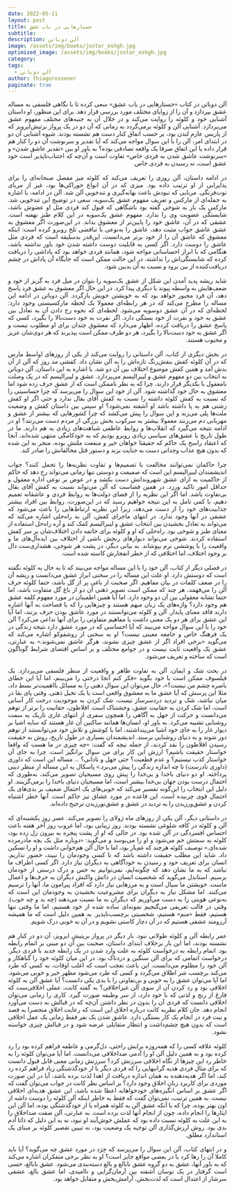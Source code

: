```yaml
---
date: 2022-05-11
layout: post
title: جستارهایی در باب عشق
subtitle: 
description: آلن دوباتن
image: /assets/img/books/jostar_eshgh.jpg
optimized_image: /assets/img/books/jostar_eshgh.jpg
category: 
tags:
  - آلن دوباتن
author: thiagorossener
paginate: true
---
```

<div align="justify" dir="rtl" style="font-family:vazir;">

آلن دوباتن در کتاب «جستارهایی در باب عشق» سعی کرده تا با نگاهی فلسفی به مساله عشق بپردازد و آن را از زوایای مختلف مورد بررسی قرار دهد. برای این منظور، او داستان آشنایی خود و کلوئه را روایت می‌کند و در خلال آن به جنبه‌های مختلف مفهوم عشق می‌پردازد. آشنایی آلن و کلوئه برمی‌گردد به زمانی که آن دو در یک پرواز برتیش‌ایرویز که از پاریس عازم لندن بود، بر حسب اتفاق کنار دست هم نشسته بودند. شیوه آشنایی آن دو در ابتدای امر، آلن را با این سوال مواجه می‌کند که آیا تقدیر و سرنوشت آن دو را کنار هم قرار داده یا این اتفاق صرفا یک واقعه تصادفی بوده؟ به باور او بین «تقدیر عاشق شدن» و «سرنوشت عاشق شدن به فردی خاص» تفاوت است و آن‌چه که اجتناب‌ناپذیر است خود عشق است، نه رسیدن به فردی خاص.<br>
<br>
در ادامه داستان، آلن روزی را تعریف می‌کند که کلوئه میز مفصل صبحانه‌ای را برای پذایرایی از او ترتیب داده بود. میزی که در آن انواع خوراکی‌ها بود، غیر از مربای توت‌فرنگی. مربایی که نبودش باعث بهانه‌گیری و تندخویی آلن ‌شد. آلن در ادامه، با اشاره به جمله‌ای از مارکس و تعریف مفهوم عشق یک‌سویه، سعی در توضیح این تندخویی شد. مارکس یک بار به شوخی گفته بود باشگاهی که قبول کند فردی مثل او عضوش باشد، شایستگی عضویت وی را ندارد. مفهوم عشق یک‌سویه در این کلام طنز نهفته است. عشقی که در آن، عاشق خود را پایین‌تر از معشوق بداند. در این‌صورت اگر معشوق به عشق عاشق جواب مثبت دهد، عاشق را به‌نوعی با تناقضی تلخ روبرو کرده است: اینکه معشوق که عاشق آن را از خود برتر می‌دانست، این‌قدر بدسلیقه است که فردی مثل عاشق را دوست دارد. اگر کسی به قابلیت دوست داشته شدن خود باور نداشته باشد، هنگامی که با ابراز احساساتی مواجه شود، همانند فردی خواهد بود که پاداشی را دریافت کرده که شایستگی‌اش را نداشته. در این حالت ممکن است که جایگاه آن پاداش در چشم دریافت‌کننده از بین برود و نسبت به آن بدبین شود.<br>
<br>
شاید ریشه پدید آمدن این شکل از عشق یک‌سویه را بتوان در میل فرد به گریز از خود و ضعف‌هایش به واسطه پیوند با دیگری پیدا کرد. در این حال اگر معشوق به عشق فرد پاسخ دهد، آن فرد مجبور خواهد بود که به خویشتن خویش بازگردد. آلن دوباتن در ادامه این مساله را مطرح می‌کند که در هر رابطه‌ای معمولا یک لحظه مارکسیستی وجود دارد: لحظه‌ای که در آن عشق دوسویه می‌شود. لحظه‌ای که نحوه رخ دادن آن به تعادل بین عشق به خود و نفرت از خود بستگی دارد. اگر نفرت به خود دست‌بالا را بگیرد، کسی که پاسخ عشق را دریافت کرده، اظهار می‌دارد که معشوق چندان برای او مطلوب نیست و اگر عشق به خود دست‌بالا را بگیرد، هر دو طرف ممکن است بپذیرند که هر دوی‌شان عزیز و محبوب هستند.<br>
<br>
در بخش دیگری از کتاب، آلن داستانی را روایت می‌کند از یکی از روزهای اواسط مارس که در آن کلوئه کفش بنفش‌رنگ تازه‌اش را به آلن نشان داد. کفشی مد روز که آلن از آن بدش آمد و همین کفش موضوع اختلاف بین آن دو شد. با اشاره به این داستان، آلن دوباتن به انتخاب بین دو مفهوم عشق و لیبرالیسم می‌پردازد. عشق و لیبرالیسم که در یک وصلت نامعقول با یکدیگر قرار دارند، چرا که به‌ نظر ناممکن است که از عشق حرف زده شود اما معشوق به حال خود گذاشته شود. آلن از خود این سوال را می‌پرسد که چرا حساسیتی را که نسبت به کفش کلوئه داشته را نسبت به کفش آقای بقال ندارد و حتی اگر او کفش زشتی هم به پا داشته باشد او آشفته نمی‌شود؟ او سپس بین داستان کفش و وضعیت ملت‌ها پلی می‌زند و این سوال را پیش می‌کشد که چرا کشورهایی که بیشتر از عشق و مهربانی دم می‌زنند معمولا بیشتر به سرکوب بخش بزرگی از مردم دست می‌زنند؟ او در ادامه نتیجه می‌گیرد که انقلاب‌ها و روابط عاطفی شباهت‌های زیادی به هم دارند. ما در طول تاریخ با عشق‌های سیاسی زیادی روبرو بودیم که به خودکامگی منتهی شده‌اند، آنجا که اعتقاد راسخ یک حاکم که حقیقتا خواهان خیر و منفعت ملتش بوده، منجر به این شده که بدون هیچ عذاب وجدانی دست به جنایت بزند و دستور قتل مخالفانش را صادر کند.<br>
<br>
چرا حاکمان نمی‌توانند مخالفت با تصمیم‌ها و تفاوت نظریه‌ها را تحمل کنند؟ جواب اندیشمندان لیبرالیسم این است که صمیمت و دوستی تنها زمانی می‌تواند رخ دهد که حاکم از حاکمیت به ازای عشق شهروندانش دست بکشد و در عوض بر نوعی اداره معقول و حداقل امور تاکید ورزد. در همین فضاست که آلن می‌تواند نسبت به کفش آقای بقال بی‌تفاوت باشد. اما اگر این نظریه را از فضای دولت‌ها به روابط فردی و عاشقانه تعمیم دهیم، با کمی تامل به این نتیجه خواهیم رسید که در این‌صورت، روابط بین افراد بیشتر جذابیت‌های خود را از دست می‌دهد، زیرا این نظریه ارتباط‌هایی را باعث می‌شود که عشقی در آنها وجود ندارد. در انتهای ماجرای کفش، آلن به راه‌حلی اشاره می‌کند که می‌تواند به تعادل بخشیدن بین انتخاب عشق و لیبرالیسم کمک کند و آره راه‌حل استفاده از معنای طنز و شوخی بود. راه‌حلی که او و کلوئه برای خاتمه دادن اختلاف‌شان بر سر کفش استفاده کردند. شوخی می‌تواند دیوارهای رنجش ناشی از اختلاف بین ایده‌آل‌های ما و واقعیت را با پوششی نرم بپوشاند. به بیانی دیگر، در پشت هر شوخی، هشداری‌ست دال بر وجود اختلاف، اما اختلافی که از خطر انفجارش کاسته شده است.<br>
<br>
در فصلی دیگر از کتاب، آلن خود را با این مساله مواجه می‌بیند که تا به حال به کلوئه نگفته است که دوستش دارد. او علت این مساله را در سختی ابراز عشق می‌دانست و ریشه آن را در ضعف کلمات در بیان مفاهیم. اگر صحبت از باغی پر از گل باشد، حتما کلوئه حرف آلن را می‌فهمد، هر چند که ممکن است تصویر ذهنی آن دو از باغ گل متفاوت باشد، اما حتما تشابه معقولی بین آن دو وجود دارد. اما آیا همین اطمینان در مورد مفهوم کلمه عشق هم وجود دارد؟ واژه‌های یک زبان مبهم‌ هستند و چیزهایی را که با فصاحت به آنها اشاره دارند فاقد معنای پایدار. آلن و کلوئه می‌توانستند در مورد عاشق بودن حرف بزنند، اما آیا این عشق برای هر دو یک معنی داشت یا مفاهیم متفاوتی را برای آنها تداعی می‌کرد؟ آلن خود را با این سوال مواجه می‌بیند که آیا احساسی که در مورد عشق دارد نتیجه زندگی در یک فرهنگ خاص و جامعه معینی نیست؟ او به سخنی از روشفوکو اشاره می‌کند که می‌گوید «برخی افراد اگر از عشق چیزی نشوند، هرگر عاشق نمی‌شوند.» به عبارتی، عشق یک واقعیت ثابت نیست و در جوامع مختلف و بر اساس اقتضای شرایط گوناگون است که ساخته و تعریف می‌شود.<br>
<br>
در بحث شک و ایمان، آلن به تفاوت ظاهر و واقعیت از منظر فلسفی می‌پردازد. یک فیلسوف ممکن است با خود بگوید «فکر کنم آنجا درختی را می‌بینم، اما آیا این خطای باصره چشم من نیست؟»، حال می‌توان این سوال ذهنی را به مسائل بااهمیت‌تر بسط داد، مثلا این پرسش که آیا عشق ما به معشوق واقعی است یا یک تخیل ذهنی. وقتی پای بقا در میان نباشد، شک و تردید دردسرساز نیست، شک کردن به موجودیت درخت کار آسانی است، اما شک کردن به حقانیت عشق، وحشتناک است. افلاطون، حقانیت را برتر از توهم می‌دانست و حرکت از جهل به آگاهی را همچون سفری از انتهای غاری تاریک به سمت روشنایی تشبیه می‌کرد. به باور او، انسان‌ها همانند ساکنین آن غار هستند که سایه اشیا بر دیوار غار را به جای خود اشیا می‌پنداشتند، اما با کوشش و تلاش خود می‌توانستند از توهم دور شوند و به دنیای روشنایی برسند. اندیشمندان بسیاری در طول تاریخ، روش به حقیقت رسیدن افلاطون را نقد کردند، از جمله نیچه که گفت: «چه چیزی در ما هست که واقعا خواستار حقیقت باشیم؟ ارزش این کار برای من سوال برانگیز است. چرا به جای آن خواستار کذب نیستیم؟ و عدم قطعیت؟ حتی جهل و نادانی؟ ... مساله این است که داوری (داوری نادرست) تا چه اندازه زندگی را پیش می‌برد.» پاسکال به این مساله از منظر دینی پرداخته. او دو دنیای باخدا و بی‌خدا را پیش روی مسیحیان تصویر می‌کند، به‌طوری که احتمال درست بودن جهان بی‌خدا بیشتر است، اما مسیحیان دنیای باخدا را برمی‌گزینند. او دلیل این انتخاب را این‌گونه تفسیر می‌کند که خوبی‌های یک احتمال ضعیف بر بدی‌های یک احتمال قوی چربیده است. این قاعده در مورد عشاق نیز حاکم است. آنها خطر اشتباه کردن و عشق‌ورزیدن را به تردید در عشق و عشق‌نورزیدن ترجیح داده‌اند.<br>
<br>
در داستانی دیگر، آلن یکی از روزهای ماه ژولای را تصویر می‌کند. عصر روز یکشنبه‌ای که آلن و کلوئه در کافه شلوغی نشسته بودند. روز زیبایی بود، اما غروب روز آخر هفته باعث احساس افسردگی در آلن شده بود. در حالی که او از پشت پنجره به بیرون زل زده بود، کلوئه به سمتش خم می‌شود و او را می‌بوسد و می‌گوید: «دوباره مثل یک بچه مادرمرده شده‌ای.» توصیف کلوئه هرچند که غم‌بار بود، اما با حال آلن هم‌خوانی داشت و او را تسکین داد. شاید این مطلب حقیقت داشته باشد که تا کسی وجودمان را نبیند، حضور نداریم. انسان برای تعریف خود و رسیدن به خودآگاهی به دیگران نیاز دارد. اگر کسی اطراف ما نباشد که به ما نشان دهد که چگونه‌ایم، نمی‌توانیم به حس و درک درستی از خودمان برسیم. استاندل می‌گوید که شخصیت انسان در ذاتش واکنش دیگران به حرف‌ها و اعمال ماست. خویشتن ما سیال است و به مرزهایی نیاز دارد که افراد پیرامون ما، آنها را ترسیم می‌کنند. اما مشکل نیاز به دیگران برای مشروعیت بخشیدن به وجودمان این است که به‌نوعی هویتی را به دست می‌آوریم که دیگران به ما نسبت می‌دهند (چه بد و چه خوب).  وقتی در قالب تعریفی می‌گنجیم نمونه‌ای ساده شده از خود هستیم، اما ما وقتی تنها هستیم، فقط «منم» هستیم، شخصیتی برچسب‌ناپذیر. به همین دلیل است که ما همیشه آرزومند عشقی هستیم که در آن دچار کاستی نشویم و در آن به خوبی درک شویم.<br>
<br>
عمر رابطه آلن و کلوئه طولانی نبود. بار دیگر در پرواز بریتیش ایرویز، آن دو در کنار هم نشسته بودند، اما این بار برخلاف ابتدای داستان، صحبت بین آن دو مبنی بر اتمام رابطه بود. اتمام رابطه به درخواست کلوئه به علت وارد شدن در یک رابطه جدید با فردی دیگر. درخواست اتمامی که برای آلن سنگین و دردناک بود. در این میان کلوئه خود را گناهکار و آلن خود را مظلوم می‌دانست. این باعث تعجب است که اغلب اوقات، به کسی که طرد می‌کند برچسب شر اطلاق می‌گردد و کسی که طرد می‌شود مظهر خیر و خوبی می‌شود. اما آیا می‌توان عشق را به خوبی و بی‌تفاوتی را با بدی یکی دانست؟ آیا عشق آلن به کلوئه اخلاقی بود و رد کردن آن از سوی آلن غیراخلاقی؟ به گفته کانت، عملی اخلاقی‌ست که فارغ از رنج و لذتی که با خود دارد، از سر وظیفه صورت گیرد. کاری را زمانی می‌توان اخلاقی دانست که فردی آن را بدون در نظر داشتن آن‌چه که در قبالش به دست می‌آورد انجام دهد. جان کلام نظریه کانت درباره اخلاق این است که رعایت اخلاق منحصرا به قصد و نیت فرد در انجام یک کار بستگی دارد. عاشق شدن یک نفر فقط زمانی یک عمل اخلاقی است که بدون هیچ چشم‌داشت و انتظار متقابلی عرضه شود و در قبالش چیزی خواسته نشود.<br>
<br>
کلوئه علاقه کسی را که همه‌روزه برایش راحتی، دل‌گرمی و عاطفه فراهم کرده بود را رد کرده بود و به همین دلیل آلن او را آدمی ضداخلاقی می‌دانست. اما آیا می‌توان کلوئه را به خاطر رد این چیزها از نگاه اخلاقی سرزنش کرد؟ سرزنش زمانی معنی قابل قبول دانست که برای مثال فردی هدیه گرانبهایی را که فردی دیگر با از خودگذشتگی زیاد فراهم کرده رد کند، اما اگر هدیه‌دهنده به همان اندازه دریافت از اهدا لذت برده باشد، آیا در این صورت موردی برای کاربرد زبان اخلاق وجود دارد؟ بر اساس نظر کانت در جواب می‌توان گفت که اگر عشق بر اساس انگیزه‌های خودخواهانه اعطا شده باشد، این عشق هدیه‌ای اخلاقی نیست. به همین ترتیب، نمی‌توان گفت که فقط به خاطر اینکه آلن کلوئه را دوست داشه از اون بهتر بوده، چرا که با آنکه عشق آلن به کلوئه همراه با از خودگذشتگی‌ بوده، اما آلن این ایثارها را انجام داده، چون از انجام آنها لذت برده است. به عبارتی، آلن صفت ضداخلاق را به این علت به کلوئه نسبت داده بود که عملش خوش‌آیند او نبود، نه به این دلیل که ذاتا آدم بدی بود. روش ارزش‌گذاری آلن توجیه یک وضعیت بود، نه تبیین تقصیر کلوئه بر مبنای یک استاندارد مطلق.<br>
<br>
و در انتهای کتاب، آلن این سوال را می‌پرسد که خِرَد در مورد عشق چه می‌گوید؟ آیا باید کاملا آن را رها کرد یا در بعضی مواقع جایز است؟ او به نظر برخی متفکران اشاره می‌کند که به باور آنها، عشق به دو گروه عشق نابالغ و بالغ دسته‌بندی می‌شود. عشق نابالغ، حسی است گرفتار در یک نوسان آشفته بین آرمان‌گرایی و ناامیدی، اما عشق بالغ، عشقی سرشار از اعتدال است که لذت‌بخش، آرامش‌بخش و متقابل خواهد بود.
